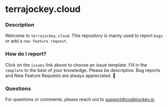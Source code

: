 # terrajockey.cloud

### Description

Welcome to `terrajockey.cloud`. This repository is mainly used to report `bugs` or add a `new feature request`. 

### How do I report?

Click on the `issues` link above to choose an issue template. Fill in the `template` to the best of your knowledge. Please be descriptive. Bug reports and New Feature Requests are always appreciated. 🙏

### Questions

For questions or comments, please reach out to [support@codejockey.io](mailto:support@codejockey.io)
